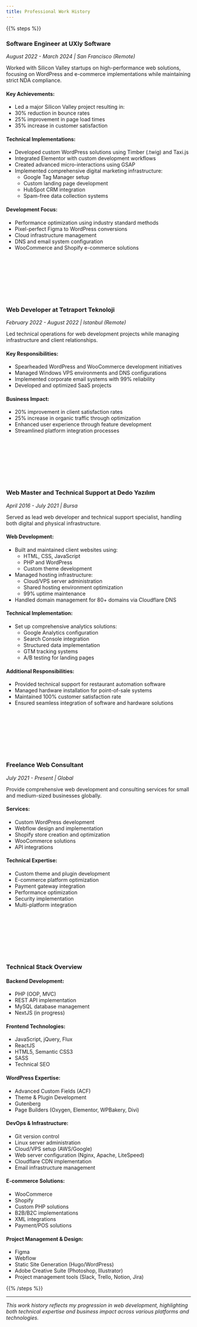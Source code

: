 ```yaml
---
title: Professional Work History
---
```

<style>

h3:not(:first-of-type):not(.s) {
    margin-top: 150px !important;
}

a.ltr\:hx-pl-4.rtl\:hx-pr-4.hx-inline-block.hx-text-gray-500.hover\:hx-text-gray-900.dark\:hx-text-gray-400.dark\:hover\:hx-text-gray-300.contrast-more\:hx-text-gray-900.contrast-more\:hx-underline.contrast-more\:dark\:hx-text-gray-50.hx-w-full.hx-break-words {
    margin-top: 30px;
}
p.hx-mb-4.hx-font-semibold.hx-tracking-tight {
    margin-bottom: -30px;
}

</style>

{{% steps %}}

### Software Engineer at UXly Software
*August 2022 - March 2024 | San Francisco (Remote)*

Worked with Silicon Valley startups on high-performance web solutions, focusing on WordPress and e-commerce implementations while maintaining strict NDA compliance.

#### Key Achievements:

- Led a major Silicon Valley project resulting in:
- 30% reduction in bounce rates
- 25% improvement in page load times
- 35% increase in customer satisfaction

#### Technical Implementations:
- Developed custom WordPress solutions using Timber (.twig) and Taxi.js
- Integrated Elementor with custom development workflows
- Created advanced micro-interactions using GSAP
- Implemented comprehensive digital marketing infrastructure:
  - Google Tag Manager setup
  - Custom landing page development
  - HubSpot CRM integration
  - Spam-free data collection systems

#### Development Focus:
- Performance optimization using industry standard methods
- Pixel-perfect Figma to WordPress conversions
- Cloud infrastructure management
- DNS and email system configuration
- WooCommerce and Shopify e-commerce solutions

### Web Developer at Tetraport Teknoloji
*February 2022 - August 2022 | Istanbul (Remote)*

Led technical operations for web development projects while managing infrastructure and client relationships.

#### Key Responsibilities:
- Spearheaded WordPress and WooCommerce development initiatives
- Managed Windows VPS environments and DNS configurations
- Implemented corporate email systems with 99% reliability
- Developed and optimized SaaS projects

#### Business Impact:
- 20% improvement in client satisfaction rates
- 25% increase in organic traffic through optimization
- Enhanced user experience through feature development
- Streamlined platform integration processes

### Web Master and Technical Support at Dedo Yazılım
*April 2016 - July 2021 | Bursa*

Served as lead web developer and technical support specialist, handling both digital and physical infrastructure.

#### Web Development:
- Built and maintained client websites using:
  - HTML, CSS, JavaScript
  - PHP and WordPress
  - Custom theme development
- Managed hosting infrastructure:
  - Cloud/VPS server administration
  - Shared hosting environment optimization
  - 99% uptime maintenance
- Handled domain management for 80+ domains via Cloudflare DNS

#### Technical Implementation:
- Set up comprehensive analytics solutions:
  - Google Analytics configuration
  - Search Console integration
  - Structured data implementation
  - GTM tracking systems
  - A/B testing for landing pages

#### Additional Responsibilities:
- Provided technical support for restaurant automation software
- Managed hardware installation for point-of-sale systems
- Maintained 100% customer satisfaction rate
- Ensured seamless integration of software and hardware solutions

### Freelance Web Consultant
*July 2021 - Present | Global*

Provide comprehensive web development and consulting services for small and medium-sized businesses globally.

#### Services:
- Custom WordPress development
- Webflow design and implementation
- Shopify store creation and optimization
- WooCommerce solutions
- API integrations

#### Technical Expertise:
- Custom theme and plugin development
- E-commerce platform optimization
- Payment gateway integration
- Performance optimization
- Security implementation
- Multi-platform integration

### Technical Stack Overview

#### Backend Development:
- PHP (OOP, MVC)
- REST API implementation
- MySQL database management
- NextJS (in progress)

#### Frontend Technologies:
- JavaScript, jQuery, Flux
- ReactJS
- HTML5, Semantic CSS3
- SASS
- Technical SEO

#### WordPress Expertise:
- Advanced Custom Fields (ACF)
- Theme & Plugin Development
- Gutenberg
- Page Builders (Oxygen, Elementor, WPBakery, Divi)

#### DevOps & Infrastructure:
- Git version control
- Linux server administration
- Cloud/VPS setup (AWS/Google)
- Web server configuration (Nginx, Apache, LiteSpeed)
- Cloudflare CDN implementation
- Email infrastructure management

#### E-commerce Solutions:
- WooCommerce
- Shopify
- Custom PHP solutions
- B2B/B2C implementations
- XML integrations
- Payment/POS solutions

#### Project Management & Design:
- Figma
- Webflow
- Static Site Generation (Hugo/WordPress)
- Adobe Creative Suite (Photoshop, Illustrator)
- Project management tools (Slack, Trello, Notion, Jira)

{{% /steps %}}

---

*This work history reflects my progression in web development, highlighting both technical expertise and business impact across various platforms and technologies.*
